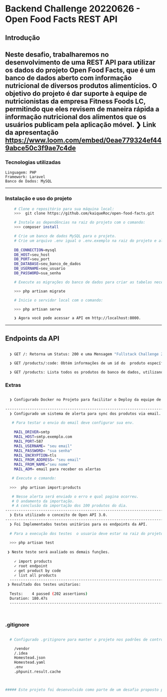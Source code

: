 # Backend Challenge 20220626 - Open Food Facts REST API

##   Introdução
Neste desafio, trabalharemos no desenvolvimento de uma REST API para utilizar os dados do projeto Open Food Facts, que é um banco de dados aberto com informação nutricional de diversos produtos alimentícios. O objetivo do projeto é dar suporte à equipe de nutricionistas da empresa Fitness Foods LC, permitindo que eles revisem de maneira rápida a informação nutricional dos alimentos que os usuários publicam pela aplicação móvel.
❯ Link da apresentação  https://www.loom.com/embed/0eae779324ef449abce50c3f9ae7c4de
-----------------------------------------
###  Tecnologias utilizadas
    Linguagem: PHP
    Framework: Laravel
    Banco de Dados: MySQL
----------------------------------------
### Instalação e uso do projeto
```bash
    # Clone o repositório para sua máquina local:
    >>>  git clone https://github.com/kaiqueRoc/open-food-facts.git
```
```bash
    # Instale as dependências na raiz do projeto com o comando:
    >>> composer install
```
```bash
    # Crie um banco de dados MySQL para o projeto.
    # Crie um arquivo .env igual o .env.exemplo na raiz do projeto e altere as variáveis abaixo:
    
    DB_CONNECTION=mysql
    DB_HOST=seu_host
    DB_PORT=seu_port
    DB_DATABASE=seu_banco_de_dados
    DB_USERNAME=seu_usuario
    DB_PASSWORD=sua_senha
```

```bash
    # Execute as migrações do banco de dados para criar as tabelas necessárias:

    >>> php artisan migrate
```
```bash
    # Inicie o servidor local com o comando:

    >>> php artisan serve

    ❯ Agora você pode acessar a API em http://localhost:8000.

```
--------------------------------------------------------
## Endpoints da API

```bash

  ❯ GET /: Retorna um Status: 200 e uma Mensagem "Fullstack Challenge 20201026"

  ❯ GET /products/:code: Obtém informações de um id do  produto específico.

  ❯ GET /products: Lista todos os produtos do banco de dados, utilizando paginação de 10 produtos por pagina para evitar sobrecarga de requisições.

```
### Extras

```bash

  ❯ Configurado Docker no Projeto para facilitar o Deploy da equipe de DevOps.
  
-------------------------------------------------------------------------------------------------------
  ❯ Configurado um sistema de alerta para sync dos produtos via email.
  
   # Para testar o envio do email deve configurar sua env.
   
    MAIL_DRIVER=smtp
    MAIL_HOST=smtp.exemplo.com
    MAIL_PORT=587
    MAIL_USERNAME= "seu email"
    MAIL_PASSWORD= "sua senha"
    MAIL_ENCRYPTION=tls
    MAIL_FROM_ADDRESS= "seu email"
    MAIL_FROM_NAME="seu nome"
    MAIL_ADM= email para receber os alertas

   # Execute o comando:
   
  >>>  php artisan import:products

   # Nesse alerta será enviado o erro e qual pagina ocorreu.
   # O andamento da importação.
   # A conclusão da importação dos 100 produtos do dia.
-------------------------------------------------------------------------------------------------------
  ❯ Esta utilizado o conceito de Open API 3.0.
-------------------------------------------------------------------------------------------------------
  ❯ Foi Implementados testes unitários para os endpoints da API.  
  
  # Para a execução dos testes  o usuario deve estar na raiz do projeto e rodar o seguinte comando.
  
  >>> php artisan test
 
 ❯ Neste teste será avaliado os demais funções.
  
    ✓ import products   
    ✓ root endpoint                                                                                                                                                                                                                0.05s  
    ✓ get product by code                                                                                                                                                                                                          0.04s  
    ✓ list all products    
  -------------------------------------------------------------------------------------------------------
 ❯ Resultado dos testes unitarios:
 
  Tests:    4 passed (202 assertions)
  Duration: 180.47s
  -------------------------------------------------------------------------------------------------------

 


```
### .gitignore
```bash

  # Configurado .gritignore para manter o projeto nos padrões de controle de versão.

    /vendor
    /.idea
    Homestead.json
    Homestead.yaml
    .env
    .phpunit.result.cache
 

```
```bash

##### Este projeto foi desenvolvido como parte de um desafio proposto pela Coodesh.

```
